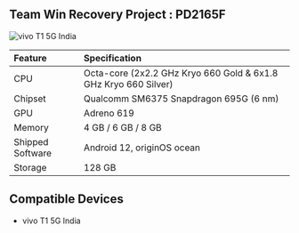 ## Team Win Recovery Project : PD2165F
![vivo T1 5G India](https://shopstatic.vivo.com.cn/vivoshop/commodity/50/10007050_1640084094595_1080x1080.png "vivo T1 5G India")


| Feature                 | Specification                                                              |
| :---------------------- | :--------------------------------                                          |
| CPU                     | Octa-core (2x2.2 GHz Kryo 660 Gold & 6x1.8 GHz Kryo 660 Silver)            |
| Chipset                 | Qualcomm SM6375 Snapdragon 695G (6 nm)                                    |
| GPU                     | Adreno 619                                                                      |
| Memory                  | 4 GB / 6 GB / 8 GB                                                            |
| Shipped Software        | Android 12, originOS ocean                                                      |
| Storage                 | 128 GB                                                                           |



## Compatible Devices
- vivo T1 5G India
